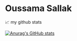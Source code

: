 # Oussama Sallak
📈 my github stats

[![Anurag's GitHub stats](https://github-readme-stats.vercel.app/api?username=osallak)](https://github.com/anuraghazra/github-readme-stats)
